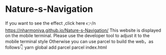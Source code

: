 # Nature-s-Navigation
If you want to see the effect ,click here 👉/n
https://nharmoniya.github.io/Nature-s-Navigation/
This website is displayed on the mobile terminal. Please use the developer tool to adjust it to the mobile terminal style
Otherwise you can use parcel to build the web，as follows👇
yarn global add parcel
parcel index.html
